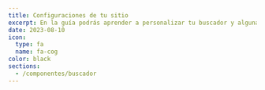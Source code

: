 ```yaml
---
title: Configuraciones de tu sitio
excerpt: En la guía podrás aprender a personalizar tu buscador y algunas otras configuraciones basicas 
date: 2023-08-10
icon:
  type: fa
  name: fa-cog
color: black
sections:
  - /componentes/buscador
---
```

